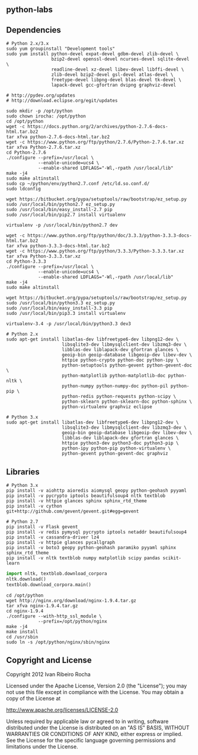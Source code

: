 
python-labs
-----------

Dependencies
-----------

```shell
# Python 2.x/3.x
sudo yum groupinstall "Development tools"
sudo yum install python-devel expat-devel gdbm-devel zlib-devel \
                 bzip2-devel openssl-devel ncurses-devel sqlite-devel \
                 readline-devel xz-devel libev-devel libffi-devel \
                 zlib-devel bzip2-devel gsl-devel atlas-devel \
                 freetype-devel libpng-devel blas-devel tk-devel \
                 lapack-devel gcc-gfortran dvipng graphviz-devel

# http://pydev.org/updates
# http://download.eclipse.org/egit/updates

sudo mkdir -p /opt/python
sudo chown irocha: /opt/python
cd /opt/python
wget -c https://docs.python.org/2/archives/python-2.7.6-docs-html.tar.bz2
tar xfva python-2.7.6-docs-html.tar.bz2
wget -c https://www.python.org/ftp/python/2.7.6/Python-2.7.6.tar.xz
tar xfva Python-2.7.6.tar.xz
cd Python-2.7.6
./configure --prefix=/usr/local \
            --enable-unicode=ucs4 \
            --enable-shared LDFLAGS="-Wl,-rpath /usr/local/lib"
make -j4
sudo make altinstall
sudo cp ~/python/env/python2.7.conf /etc/ld.so.conf.d/
sudo ldconfig

wget https://bitbucket.org/pypa/setuptools/raw/bootstrap/ez_setup.py
sudo /usr/local/bin/python2.7 ez_setup.py
sudo /usr/local/bin/easy_install-2.7 pip
sudo /usr/local/bin/pip2.7 install virtualenv

virtualenv -p /usr/local/bin/python2.7 dev

wget -c https://www.python.org/ftp/python/doc/3.3.3/python-3.3.3-docs-html.tar.bz2
tar xfva python-3.3.3-docs-html.tar.bz2
wget -c https://www.python.org/ftp/python/3.3.3/Python-3.3.3.tar.xz
tar xfva Python-3.3.3.tar.xz
cd Python-3.3.3
./configure --prefix=/usr/local \
            --enable-unicode=ucs4 \
            --enable-shared LDFLAGS="-Wl,-rpath /usr/local/lib"
make -j4
sudo make altinstall

wget https://bitbucket.org/pypa/setuptools/raw/bootstrap/ez_setup.py
sudo /usr/local/bin/python3.3 ez_setup.py
sudo /usr/local/bin/easy_install-3.3 pip
sudo /usr/local/bin/pip3.3 install virtualenv

virtualenv-3.4 -p /usr/local/bin/python3.3 dev3
```

```shell
# Python 2.x
sudo apt-get install libatlas-dev libfreetype6-dev libpng12-dev \
                     libsqlite3-dev libmysqlclient-dev libzmq3-dev \
                     libblas-dev liblapack-dev gfortran glances \
                     geoip-bin geoip-database libgeoip-dev libev-dev \
                     httpie python-crypto python-doc python-ipy \
                     python-setuptools python-gevent python-gevent-doc \
                     python-matplotlib python-matplotlib-doc python-nltk \
                     python-numpy python-numpy-doc python-pil python-pip \
                     python-redis python-requests python-scipy \
                     python-sklearn python-sklearn-doc python-sphinx \
                     python-virtualenv graphviz eclipse

# Python 3.x
sudo apt-get install libatlas-dev libfreetype6-dev libpng12-dev \
                     libsqlite3-dev libmysqlclient-dev libzmq3-dev \
                     geoip-bin geoip-database libgeoip-dev libev-dev \
                     libblas-dev liblapack-dev gfortran glances \
                     httpie python3-dev python3-doc python3-pip \
                     python-ipy python-pip python-virtualenv \
                     python-gevent python-gevent-doc graphviz
```

Libraries
-----------

```shell
# Python 3.x
pip install -v aiohttp aioredis aiomysql geopy python-geohash pyyaml
pip install -v pycrypto iptools beautifulsoup4 nltk textblob
pip install -v httpie glances sphinx sphinx_rtd_theme
pip install -v cython git+http://github.com/gevent/gevent.git#egg=gevent

# Python 2.7
pip install -v Flask gevent
pip install -v redis pymysql pycrypto iptools netaddr beautifulsoup4
pip install -v cassandra-driver lz4
pip install -v httpie glances pycallgraph
pip install -v boto3 geopy python-geohash paramiko pyyaml sphinx sphinx_rtd_theme
pip install -v nltk textblob numpy matplotlib scipy pandas scikit-learn
```

```python
import nltk, textblob.download_corpora
nltk.download()
textblob.download_corpora.main()
```

```shell
cd /opt/python
wget http://nginx.org/download/nginx-1.9.4.tar.gz
tar xfva nginx-1.9.4.tar.gz
cd nginx-1.9.4
./configure --with-http_ssl_module \
            --prefix=/opt/python/nginx
make -j4
make install
cd /usr/sbin
sudo ln -s /opt/python/nginx/sbin/nginx
```

Copyright and License
---------------------
Copyright 2012 Ivan Ribeiro Rocha

Licensed under the Apache License, Version 2.0 (the "License");
you may not use this file except in compliance with the License.
You may obtain a copy of the License at

   http://www.apache.org/licenses/LICENSE-2.0

Unless required by applicable law or agreed to in writing, software
distributed under the License is distributed on an "AS IS" BASIS,
WITHOUT WARRANTIES OR CONDITIONS OF ANY KIND, either express or implied.
See the License for the specific language governing permissions and
limitations under the License.

[Python]: http://python.org/
